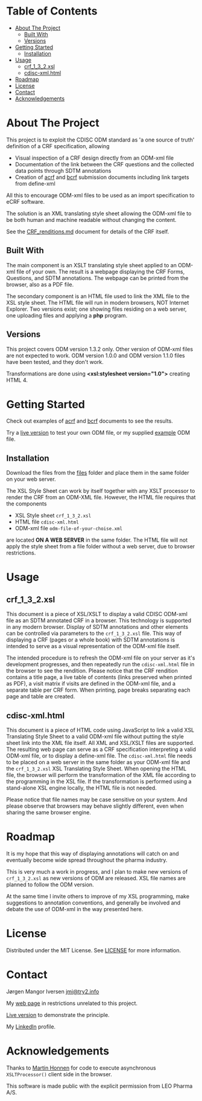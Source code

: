 # Table of Contents
* [About The Project](#About_The_Project)
  * [Built With](#Built_With)
  * [Versions](#Versions)
* [Getting Started](#Getting_Started)
  * [Installation](#Installation)
* [Usage](#Usage)
  * [crf_1_3_2.xsl](#crf_1_3_2_xsl)
  * [cdisc-xml.html](#cdisc_xml_html)
* [Roadmap](#Roadmap)
* [License](#License)
* [Contact](#Contact)
* [Acknowledgements](#Acknowledgements)

# About The Project <a name="About_The_Project"/>
This project is to exploit the CDISC ODM standard as 'a one source of truth' definition of a CRF specification, allowing

* Visual inspection of a CRF design directly from an ODM-xml file
* Documentation of the link between the CRF questions and the collected data points through SDTM annotations
* Creation of [acrf](/examples/acrf.pdf) and [bcrf](/examples/bcrf.pdf) submission documents including link targets from define-xml

All this to encourage ODM-xml files to be used as an import specification to eCRF software.

The solution is an XML translating style sheet allowing the ODM-xml file to be both human and machine readable without changing the content.

See the [CRF_renditions.md](CRF_renditions.md) document for details of the CRF itself.

## Built With <a name="Built_With"/>
The main component is an XSLT translating style sheet applied to an ODM-xml file of your own. The result is a webpage displaying the CRF Forms, Questions, and SDTM annotations. The webpage can be printed from the browser, also as a PDF file.

The secondary component is an HTML file used to link the XML file to the XSL style sheet. The HTML file will run in modern browsers, NOT Internet Explorer. Two versions exist; one showing files residing on a web server, one uploading files and applying a **php** program.

## Versions <a name="Versions"/>
This project covers ODM version 1.3.2 only. Other version of ODM-xml files are not expected to work. ODM version 1.0.0 and ODM version 1.1.0 files have been tested, and they don't work.

Transformations are done using **<xsl:stylesheet version="1.0">** creating HTML 4.

# Getting Started <a name="Getting_Started"/>
Check out examples of [acrf](/examples/acrf.pdf) and [bcrf](/examples/bcrf.pdf) documents to see the results.

Try a [live version](https://try2.info/cdisc-xml/cdisc-xml.html) to test your own ODM file, or my supplied [example](/examples/CDISC_ODM_1.3.2_example.xml) ODM file.

## Installation <a name="Installation"/>
Download the files from the [files](/files) folder and place them in the same folder on your web server.

The XSL Style Sheet can work by itself together with any XSLT processor to render the CRF from an ODM-XML file. However, the HTML file requires that the components

* XSL Style sheet `crf_1_3_2.xsl`
* HTML file `cdisc-xml.html`
* ODM-xml file `odm-file-of-your-choise.xml`

are located __ON A WEB SERVER__ in the same folder. The HTML file will not apply the style sheet from a file folder without a web server, due to browser restrictions.

# Usage <a name="Usage"/>
## crf_1_3_2.xsl <a name="crf_1_3_2_xsl"/>
This document is a piece of XSL/XSLT to display a valid CDISC ODM-xml file as an SDTM annotated CRF in a browser. This technology is supported in any modern browser. Display of SDTM annotations and other elements can be controlled via parameters to the `crf_1_3_2.xsl` file. This way of displaying a CRF (pages or a whole book) with SDTM annotations is intended to serve as a visual representation of the ODM-xml file itself.

The intended procedure is to refresh the ODM-xml file on your server as it's development progresses, and then repeatedly run the `cdisc-xml.html` file in the browser to see the rendition. Please notice that the CRF rendition contains a title page, a live table of contents (links preserved when printed as PDF), a visit matrix if visits are defined in the ODM-xml file, and a separate table per CRF form. When printing, page breaks separating each page and table are created.

## cdisc-xml.html <a name="cdisc_xml_html"/>
This document is a piece of HTML code using JavaScript to link a valid XSL Translating Style Sheet to a valid ODM-xml file without putting the style sheet link into the XML file itself. All XML and XSL/XSLT files are supported. The resulting web page can serve as a CRF specification interpreting a valid ODM-xml file, or to display a define-xml file. The `cdisc-xml.html` file needs to be placed on a web server in the same folder as your ODM-xml file and the `crf_1_3_2.xsl` XSL Translating Style Sheet. When opening the HTML file, the browser will perform the transformation of the XML file according to the programming in the XSL file. If the transformation is performed using a stand-alone XSL engine locally, the HTML file is not needed.

Please notice that file names may be case sensitive on your system. And please observe that browsers may behave slightly different, even when sharing the same browser engine.

# Roadmap <a name="Roadmap"/>
It is my hope that this way of displaying annotations will catch on and eventually become wide spread throughout the pharma industry.

This is very much a work in progress, and I plan to make new versions of `crf_1_3_2.xsl` as new versions of ODM are released. XSL file names are planned to follow the ODM version.

At the same time I invite others to improve of my XSL programming, make suggestions to annotation conventions, and generally be involved and debate the use of ODM-xml in the way presented here.

# License <a name="License"/>
Distributed under the MIT License. See [LICENSE](https://github.com/jmangori/CDISC-ODM-and-Define-XML-tools/blob/master/LICENSE) for more information.

# Contact <a name="Contact"/>
Jørgen Mangor Iversen [jmi@try2.info](mailto:jmi@try2.info)

My [web page](https://www.try2.info) in restrictions unrelated to this project.

[Live version](https://try2.info/cdisc-xml/cdisc-xml.html) to demonstrate the principle.

My [LinkedIn](https://www.linkedin.com/in/jørgen-iversen-ab5908b/) profile.

# Acknowledgements <a name="Acknowledgements"/>
Thanks to [Martin Honnen](https://github.com/martin-honnen/martin-honnen.github.io/blob/master/xslt/arcor-archive/2016/test2016081501.html) for code to execute asynchronous `XSLTProcessor()` client side in the browser.

This software is made public with the explicit permission from LEO Pharma A/S.
